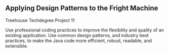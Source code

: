 ## Applying Design Patterns to the Fright Machine
Treehouse Techdegree Project 11

Use professional coding practices to improve the flexibility and quality of an existing application. Use common design patterns, and industry best practices, to make the Java code more efficient, robust, readable, and extensible.

